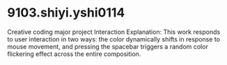 # 9103.shiyi.yshi0114
Creative coding major project
Interaction Explanation:
This work responds to user interaction in two ways: the color dynamically shifts in response to mouse movement, and pressing the spacebar triggers a random color flickering effect across the entire composition.